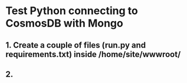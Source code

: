 # Test Python connecting to CosmosDB with Mongo

## 1. Create a couple of files (run.py and requirements.txt) inside /home/site/wwwroot/

## 2. 
